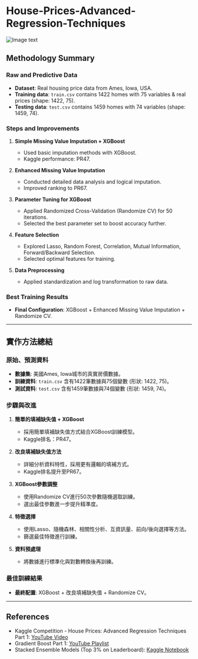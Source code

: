 # House-Prices-Advanced-Regression-Techniques
![Image text](https://github.com/Liuian/House-Prices-Advanced-Regression-Techniques/blob/88518648dc216022d5853a0d57a026df1f2622ec/final_poster.jpg)

## Methodology Summary

### Raw and Predictive Data
- **Dataset**: Real housing price data from Ames, Iowa, USA.
- **Training data**: `train.csv` contains 1422 homes with 75 variables & real prices (shape: 1422, 75).
- **Testing data**: `test.csv` contains 1459 homes with 74 variables (shape: 1459, 74).

### Steps and Improvements

1. **Simple Missing Value Imputation + XGBoost**
   - Used basic imputation methods with XGBoost.
   - Kaggle performance: PR47.

2. **Enhanced Missing Value Imputation**
   - Conducted detailed data analysis and logical imputation.
   - Improved ranking to PR67.

3. **Parameter Tuning for XGBoost**
   - Applied Randomized Cross-Validation (Randomize CV) for 50 iterations.
   - Selected the best parameter set to boost accuracy further.

4. **Feature Selection**
   - Explored Lasso, Random Forest, Correlation, Mutual Information, Forward/Backward Selection.
   - Selected optimal features for training.

5. **Data Preprocessing**
   - Applied standardization and log transformation to raw data.

### Best Training Results
- **Final Configuration**: XGBoost + Enhanced Missing Value Imputation + Randomize CV.

---

## 實作方法總結
### 原始、預測資料
- **數據集**: 美國Ames, Iowa城市的真實房價數據。
- **訓練資料**: `train.csv` 含有1422筆數據與75個變數 (形狀: 1422, 75)。
- **測試資料**: `test.csv` 含有1459筆數據與74個變數 (形狀: 1459, 74)。

### 步驟與改進

1. **簡單的填補缺失值 + XGBoost**
   - 採用簡單填補缺失值方式結合XGBoost訓練模型。
   - Kaggle排名：PR47。

2. **改良填補缺失值方法**
   - 詳細分析資料特性，採用更有邏輯的填補方式。
   - Kaggle排名提升至PR67。

3. **XGBoost參數調整**
   - 使用Randomize CV進行50次參數隨機選取訓練。
   - 選出最佳參數進一步提升精準度。

4. **特徵選擇**
   - 使用Lasso、隨機森林、相關性分析、互資訊量、前向/後向選擇等方法。
   - 篩選最佳特徵進行訓練。

5. **資料預處理**
   - 將數據進行標準化與對數轉換後再訓練。

### 最佳訓練結果
- **最終配置**: XGBoost + 改良填補缺失值 + Randomize CV。

---

## References
- Kaggle Competition - House Prices: Advanced Regression Techniques Part 1: [YouTube Video](https://www.youtube.com/watch?v=vtm35gVP8JU)  
- Gradient Boost Part 1: [YouTube Playlist](https://www.youtube.com/watch?v=3CC4N4z3GJc&list=PLblh5JKOoLUICTaGLRoHQDuF_7q2GfuJF&index=59)  
- Stacked Ensemble Models (Top 3% on Leaderboard): [Kaggle Notebook](https://www.kaggle.com/code/limyenwee/stacked-ensemble-models-top-3-on-leaderboard/notebook)

